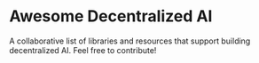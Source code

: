 # Awesome Decentralized AI
A collaborative list of libraries and resources that support building decentralized AI. Feel free to contribute!
